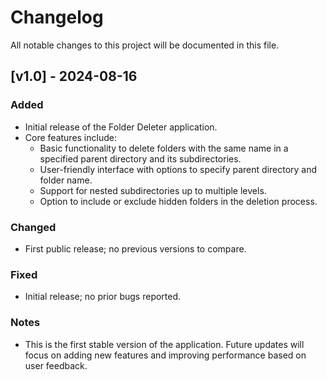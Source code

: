 # Changelog

All notable changes to this project will be documented in this file.

## [v1.0] - 2024-08-16

### Added
- Initial release of the Folder Deleter application.
- Core features include:
  - Basic functionality to delete folders with the same name in a specified parent directory and its subdirectories.
  - User-friendly interface with options to specify parent directory and folder name.
  - Support for nested subdirectories up to multiple levels.
  - Option to include or exclude hidden folders in the deletion process.

### Changed
- First public release; no previous versions to compare.

### Fixed
- Initial release; no prior bugs reported.

### Notes
- This is the first stable version of the application. Future updates will focus on adding new features and improving performance based on user feedback.
